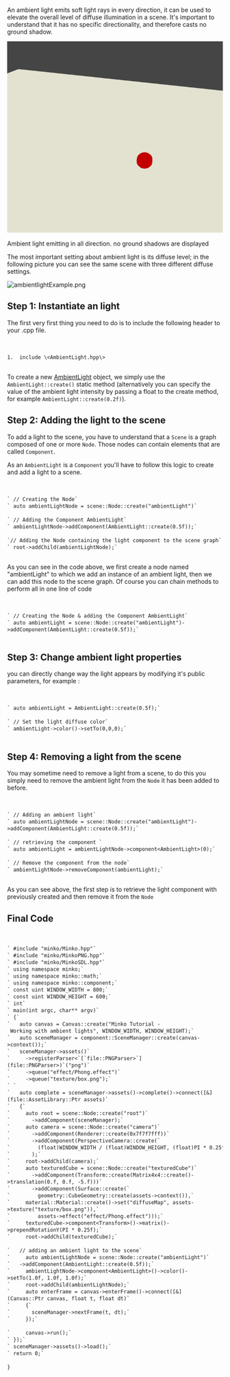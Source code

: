An ambient light emits soft light rays in every direction, it can be used to elevate the overall level of diffuse illumination in a scene. It's important to understand that it has no specific directionality, and therefore casts no ground shadow.

![](images/ambientlight.png "images/ambientlight.png")

Ambient light emitting in all direction. no ground shadows are displayed

The most important setting about ambient light is its diffuse level; in the following picture you can see the same scene with three different diffuse settings.

![](ambientlightExample.png "ambientlightExample.png")

Step 1: Instantiate an light
----------------------------

The first very first thing you need to do is to include the following header to your .cpp file.


```


1.  include \<AmbientLight.hpp\>


```


To create a new [AmbientLight](http://doc.minko.io/reference/v3/classminko_1_1component_1_1_ambient_light.html) object, we simply use the `AmbientLight::create()` static method (alternatively you can specify the value of the ambient light intensity by passing a float to the create method, for example `AmbientLight::create(0.2f)`).

Step 2: Adding the light to the scene
-------------------------------------

To add a light to the scene, you have to understand that a `Scene` is a graph composed of one or more `Node`. Those nodes can contain elements that are called `Component`.

As an `AmbientLight` is a `Component` you'll have to follow this logic to create and add a light to a scene.


```


` // Creating the Node`
` auto ambientLightNode = scene::Node::create("ambientLight")`

` // Adding the Component AmbientLight`
` ambientLightNode->addComponent(AmbientLight::create(0.5f));`

`// Adding the Node containing the light component to the scene graph`
` root->addChild(ambientLightNode);`


```


As you can see in the code above, we first create a node named "ambientLight" to which we add an instance of an ambient light, then we can add this node to the scene graph. Of course you can chain methods to perform all in one line of code


```


` // Creating the Node & adding the Component AmbientLight`
` auto ambientLight = scene::Node::create("ambientLight")->addComponent(AmbientLight::create(0.5f));`


```


Step 3: Change ambient light properties
---------------------------------------

you can directly change way the light appears by modifying it's public parameters, for example : 
```


` auto ambientLight = AmbientLight::create(0.5f);`

` // Set the light diffuse color`
` ambientLight->color()->setTo(0,0,0);`


```


Step 4: Removing a light from the scene
---------------------------------------

You may sometime need to remove a light from a scene, to do this you simply need to remove the ambient light from the `Node` it has been added to before.


```


` // Adding an ambient light`
` auto ambientLightNode = scene::Node::create("ambientLight")->addComponent(AmbientLight::create(0.5f));`

` // retrieving the component `
` auto ambientLight = ambientLightNode->component<AmbientLight>(0);`

` // Remove the component from the node`
` ambientLightNode->removeComponent(ambientLight);`


```


As you can see above, the first step is to retrieve the light component with previously created and then remove it from the `Node`

Final Code
----------


```


` #include "minko/Minko.hpp"`
` #include "minko/MinkoPNG.hpp"`
` #include "minko/MinkoSDL.hpp"`
` using namespace minko;`
` using namespace minko::math;`
` using namespace minko::component;`
` const uint WINDOW_WIDTH = 800;`
` const uint WINDOW_HEIGHT = 600;`
` int`
` main(int argc, char** argv)`
` {`
`   auto canvas = Canvas::create("Minko Tutorial - Working with ambient lights", WINDOW_WIDTH, WINDOW_HEIGHT);`
`   auto sceneManager = component::SceneManager::create(canvas->context());`
`   sceneManager->assets()`
`     ->registerParser<`[`file::PNGParser>`](file::PNGParser>)`("png")`
`     ->queue("effect/Phong.effect")`
`     ->queue("texture/box.png");`
` `
`   auto complete = sceneManager->assets()->complete()->connect([&](file::AssetLibrary::Ptr assets)`
`   {`
`     auto root = scene::Node::create("root")`
`       ->addComponent(sceneManager);`
`     auto camera = scene::Node::create("camera")`
`       ->addComponent(Renderer::create(0x7f7f7fff))`
`       ->addComponent(PerspectiveCamera::create(`
`         (float)WINDOW_WIDTH / (float)WINDOW_HEIGHT, (float)PI * 0.25f, .1f, 1000.f)`
`       );`
`     root->addChild(camera);`
`     auto texturedCube = scene::Node::create("texturedCube")`
`       ->addComponent(Transform::create(Matrix4x4::create()->translation(0.f, 0.f, -5.f)))`
`       ->addComponent(Surface::create(`
`         geometry::CubeGeometry::create(assets->context()),`
`     material::Material::create()->set("diffuseMap", assets->texture("texture/box.png")),`
`         assets->effect("effect/Phong.effect")));`
`     texturedCube->component<Transform>()->matrix()->prependRotationY(PI * 0.25f);`
`     root->addChild(texturedCube);`

`   // adding an ambient light to the scene`
`     auto ambientLightNode = scene::Node::create("ambientLight")`
`   ->addComponent(AmbientLight::create(0.5f));`
`     ambientLightNode->component<AmbientLight>()->color()->setTo(1.0f, 1.0f, 1.0f);`
`     root->addChild(ambientLightNode);`
`     auto enterFrame = canvas->enterFrame()->connect([&](Canvas::Ptr canvas, float t, float dt)`
`     {`
`       sceneManager->nextFrame(t, dt);`
`     });`

`     canvas->run();`
` });`
` sceneManager->assets()->load();`
` return 0;`

} 
```


